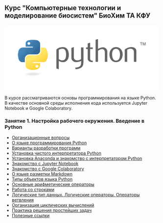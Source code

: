 ## Курс "Компьютерные технологии и моделирование биосистем" БиоХим ТА КФУ

<img src="./img/python_logo.png"/>

В курсе рассматриваются основы программирования на языке Python. В качестве основной среды исполнения кода используется Jupyter Notebook и Google Colaboratory.

### Занятие 1. Настройка рабочего окружения. Введение в Python

- [Организационные вопросы](./lesson1/lesson1.1.md)
- [О языке программирования Python](./lesson1/lesson1.2.md)
- [Варианты разработки программ](./lesson1/lesson1.3.md)
- [Установка чистого интерпретатора Python](./lesson1/lesson1.4.md)
- [Установка Anaconda и знакомство с интерпретатором Python](./lesson1/lesson1.5.md)
- [Знакомство с Jupyter Notebook](./lesson1/lesson1.6.md)
- [Знакомство с Google Colaboratory](./lesson1/lesson1.7.md)
- [О языке разметки Markdown](./lesson1/lesson1.8.md)
- [Типы объектов языка Python](./lesson1/lesson1.9.md)
- [Основные арифметические операторы](./lesson1/lesson1.10.md)
- [Работа со строками](./lesson1/lesson1.11.md)
- [Логические тип данных. Логические операторы. Операторы ветвления](./lesson1/lesson1.12.md)
- [Организация циклических вычислений](./lesson1/lesson1.13.md)
- [Практика решения простейших задач](./lesson1/lesson1.14.md)
- [Полезные ссылки](./lesson1/lesson1.15.md)

  

